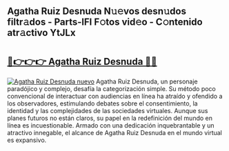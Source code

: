 ## Agatha Ruiz Desnuda N𝚞𝚎vos desn𝚞dos filtr𝚊dos - Parts-lFI F𝚘tos vid𝚎o - C𝚘ntenido atr𝚊ctivo YtJLx

# <h2><a href="http://mbdktn.tromn.icu/?c=Agatha+Ruiz+Desnuda">🔗👉👉👉 Agatha Ruiz Desnuda 🔗🔗</a></h2>

[![Agatha Ruiz Desnuda nuevo](https://i.imgur.com/pEAQMta.gif)](http://mbdktn.tromn.icu/?c=Agatha+Ruiz+Desnuda)
Agatha Ruiz Desnuda, un personaje paradójico y complejo, desafía la categorización simple. Su método poco convencional de interactuar con audiencias en línea ha atraído y ofendido a los observadores, estimulando debates sobre el consentimiento, la identidad y las complejidades de las sociedades virtuales. Aunque sus planes futuros no están claros, su papel en la redefinición del mundo en línea es incuestionable. Armado con una dedicación inquebrantable y un atractivo innegable, el alcance de Agatha Ruiz Desnuda en el mundo virtual es expansivo.
